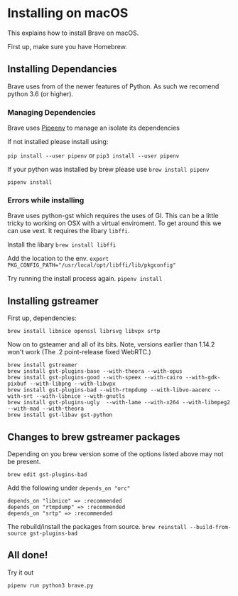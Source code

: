 # Installing on macOS

This explains how to install Brave on macOS.

First up, make sure you have Homebrew.

## Installing Dependancies

Brave uses from of the newer features of Python. As such we recomend python 3.6 (or higher).

### Managing Dependencies

Brave uses [Pipeenv](https://packaging.python.org/tutorials/managing-dependencies/#managing-dependencies) to manage an isolate its dependencies

If not installed please install using:

`pip install --user pipenv` or `pip3 install --user pipenv`

If your python was installed by brew please use `brew install pipenv`

`pipenv install`

### Errors while installing

Brave uses python-gst which requires the uses of GI. This can be a little tricky to working on OSX with a virtual enviroment. To get around this we can use vext. It requires the libary `libffi`.

Install the libary
`brew install libffi`

Add the location to the env.
`export PKG_CONFIG_PATH="/usr/local/opt/libffi/lib/pkgconfig"`

Try running the install process again.
`pipenv install`

## Installing gstreamer

First up, dependencies:

```
brew install libnice openssl librsvg libvpx srtp
```

Now on to gsteamer and all of its bits.
Note, versions earlier than 1.14.2 won't work (The .2 point-release fixed WebRTC.)

```
brew install gstreamer
brew install gst-plugins-base --with-theora --with-opus
brew install gst-plugins-good --with-speex --with-cairo --with-gdk-pixbuf --with-libpng --with-libvpx
brew install gst-plugins-bad --with-rtmpdump --with-libvo-aacenc --with-srt --with-libnice --with-gnutls
brew install gst-plugins-ugly  --with-lame --with-x264 --with-libmpeg2 --with-mad --with-theora
brew install gst-libav gst-python
```

## Changes to brew gstreamer packages
Depending on you brew version some of the options listed above may not be present.

```
brew edit gst-plugins-bad
```
Add the following under `depends_on "orc"`
```
depends_on "libnice" => :recommended
depends_on "rtmpdump" => :recommended
depends_on "srtp" => :recommended
```

The rebuild/install the packages from source. `brew reinstall --build-from-source gst-plugins-bad`

## All done!

Try it out

`pipenv run python3 brave.py`
